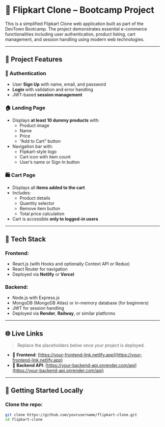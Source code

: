 # 🛒 Flipkart Clone – Bootcamp Project

This is a simplified Flipkart Clone web application built as part of the DevTown Bootcamp. The project demonstrates essential e-commerce functionalities including user authentication, product listing, cart management, and session handling using modern web technologies.

---

## 📌 Project Features

### 🔐 Authentication
- User **Sign Up** with name, email, and password
- **Login** with validation and error handling
- JWT-based **session management**

### 🏠 Landing Page
- Displays **at least 10 dummy products** with:
  - Product image
  - Name
  - Price
  - “Add to Cart” button
- Navigation bar with:
  - Flipkart-style logo
  - Cart icon with item count
  - User’s name or Sign In button

### 🛍️ Cart Page
- Displays all **items added to the cart**
- Includes:
  - Product details
  - Quantity selector
  - Remove item button
  - Total price calculation
- Cart is accessible **only to logged-in users**

---

## 🧰 Tech Stack

### Frontend:
- React.js (with Hooks and optionally Context API or Redux)
- React Router for navigation
- Deployed via **Netlify** or **Vercel**

### Backend:
- Node.js with Express.js
- MongoDB (MongoDB Atlas) or in-memory database (for beginners)
- JWT for session handling
- Deployed via **Render**, **Railway**, or similar platforms

---

## 🌐 Live Links

> Replace the placeholders below once your project is deployed.

- 🔗 **Frontend**: [https://your-frontend-link.netlify.app](https://your-frontend-link.netlify.app)
- 🔗 **Backend API**: [https://your-backend-api.onrender.com/api](https://your-backend-api.onrender.com/api)

---

## 🚀 Getting Started Locally

### Clone the repo:
```bash
git clone https://github.com/yourusername/flipkart-clone.git
cd flipkart-clone
